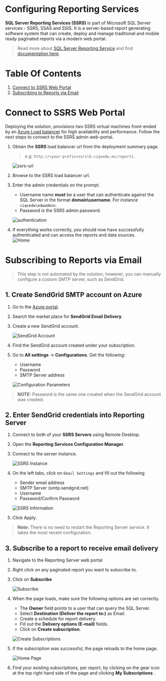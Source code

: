 # Configuring Reporting Services
**SQL Server Reporting Services (SSRS)** is part of Microsoft SQL Server services - SSRS, SSAS and SSIS. It is a server-based report generating software system that can create, deploy and manage traditional and mobile ready paginated reports via a modern web portal.

> Read more about [SQL Server Reporting Service](https://en.wikipedia.org/wiki/SQL_Server_Reporting_Services) and find [documentation here](https://docs.microsoft.com/en-us/sql/reporting-services/create-deploy-and-manage-mobile-and-paginated-reports).  

# Table Of Contents
1.	[Connect to SSRS Web Portal](#connect-to-ssrs-web-portal)
2.	[Subscribing to Reports via Email](#subscribing-to-reports-via-email)


# Connect to SSRS Web Portal
Deploying the solution, provisions two SSRS virtual machines front-ended by an [Azure Load balancer](https://azure.microsoft.com/en-us/services/load-balancer/) for high availability and performance. Follow the next steps to connect to the SSRS admin web-portal.  
1. Obtain the **SSRS** load balancer url from the deployment summary page.
    > *e.g.* `http://<your-prefix>ssrslb.ciqsedw.ms/reports`.

    ![ssrs-url](../img/reportingserver_assets/ssrs-url.png)

2. Browse to the SSRS load balancer url.
3. Enter the admin credentials on the prompt. 
	- Username name **must** be a user that can authenticate against the SQL Server in the format **domain\username**. For instance `ciqsedw\edwadmin`. 
	- Password is the SSRS admin password.  

    ![authentication](../img/reportingserver_assets/authentication.png)

4. If everything works correctly, you should now have successfully authenticated and can access the reports and data sources.   
    ![Home](../img/reportingserver_assets/ssrs-home.png)

# Subscribing to Reports via Email
> This step is not automated by the solution, however, you can manually configure a custom SMTP server, such as SendGrid.

## 1. Create SendGrid SMTP account on Azure
1. Go to the [Azure portal](portal.azure.com).
2. Search the market place for **SendGrid Email Delivery**.
3. Create a new SendGrid account.

    ![SendGrid Account](../img/reportingserver_assets/sendgrid-smtp.png)

4. Find the SendGrid account created under your subscription. 
5. Go to **All settings** -> **Configurations**. Get the following:
	- Username 
	- Password
	- SMTP Server address

    ![Configuration Parameters](../img/reportingserver_assets/sendgrid-config.png)  

> **NOTE:** Password is the same one created when the SendGrid account was created. 

## 2. Enter SendGrid credentials into Reporting Server
1. Connect to both of your **SSRS Servers** using Remote Desktop.
2. Open the **Reporting Services Configuration Manager**.
3. Connect to the server instance.

   ![SSRS Instance](../img/reportingserver_assets/ssrs-instance.png)

4. On the left tabs, click on `Email Settings` and fill out the following
	- Sender email address
	- SMTP Server (smtp.sendgrid.net)
	- Username 
	- Password/Confirm Password

    ![SSRS Information](../img/reportingserver_assets/ssrs-email.png)

5. Click Apply. 

> **Note:** There is no need to restart the Reporting Server service. It takes the most recent configuration. 

## 3. Subscribe to a report to receive email delivery
1. Navigate to the Reporting Server web portal
1. Right click on any paginated report you want to subscribe to.
2. Click on **Subscribe**

    ![Subscribe](../img/reportingserver_assets/subscribe-1.png)

3. When the page loads, make sure the following options are set correctly.
	- The **Owner** field points to a user that can query the SQL Server.
	- Select **Destination (Deliver the report to:)** as Email.
	- Create a schedule for report delivery.
	- Fill out the **Delivery options (E-mail)** fields.
	- Click on **Create subscription**.

    ![Create Subscriptions](../img/reportingserver_assets/subscribe-2.png)

4. If the subscription was successful, the page reloads to the home page.

    ![Home Page](../img/reportingserver_assets/ssrs-home.png)

5. Find your existing subscriptions, per report, by clicking on the gear icon at the top right hand side of the page and clicking **My Subscriptions** .
